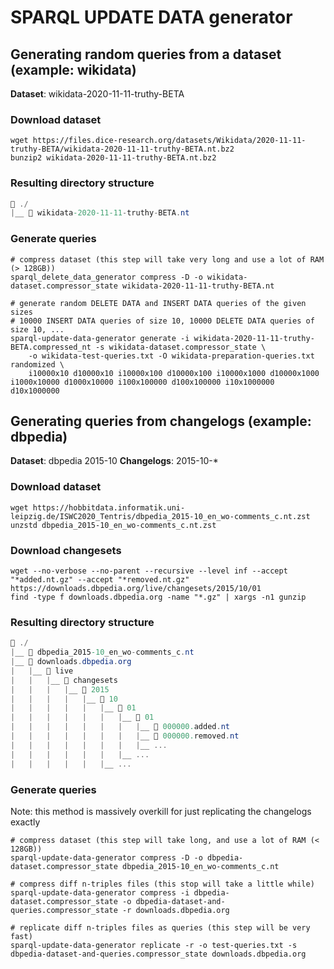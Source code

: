 # SPARQL UPDATE DATA generator

## Generating random queries from a dataset (example: wikidata)
**Dataset**: wikidata-2020-11-11-truthy-BETA

### Download dataset
```shell
wget https://files.dice-research.org/datasets/Wikidata/2020-11-11-truthy-BETA/wikidata-2020-11-11-truthy-BETA.nt.bz2
bunzip2 wikidata-2020-11-11-truthy-BETA.nt.bz2
```

### Resulting directory structure
```cs
📁 ./
|__ 📃 wikidata-2020-11-11-truthy-BETA.nt
```

### Generate queries
```shell
# compress dataset (this step will take very long and use a lot of RAM (> 128GB))
sparql_delete_data_generator compress -D -o wikidata-dataset.compressor_state wikidata-2020-11-11-truthy-BETA.nt

# generate random DELETE DATA and INSERT DATA queries of the given sizes
# 10000 INSERT DATA queries of size 10, 10000 DELETE DATA queries of size 10, ...
sparql-update-data-generator generate -i wikidata-2020-11-11-truthy-BETA.compressed_nt -s wikidata-dataset.compressor_state \
    -o wikidata-test-queries.txt -O wikidata-preparation-queries.txt randomized \
    i10000x10 d10000x10 i10000x100 d10000x100 i10000x1000 d10000x1000 i1000x10000 d1000x10000 i100x100000 d100x100000 i10x1000000 d10x1000000
```


## Generating queries from changelogs (example: dbpedia)

**Dataset**: dbpedia 2015-10
**Changelogs**: 2015-10-*

### Download dataset
```shell
wget https://hobbitdata.informatik.uni-leipzig.de/ISWC2020_Tentris/dbpedia_2015-10_en_wo-comments_c.nt.zst
unzstd dbpedia_2015-10_en_wo-comments_c.nt.zst
```

### Download changesets
```shell
wget --no-verbose --no-parent --recursive --level inf --accept "*added.nt.gz" --accept "*removed.nt.gz" https://downloads.dbpedia.org/live/changesets/2015/10/01
find -type f downloads.dbpedia.org -name "*.gz" | xargs -n1 gunzip
```

### Resulting directory structure
```cs
📁 ./
|__ 📃 dbpedia_2015-10_en_wo-comments_c.nt
|__ 📁 downloads.dbpedia.org
|   |__ 📁 live
|   |   |__ 📁 changesets
|   |   |   |__ 📁 2015
|   |   |   |   |__ 📁 10
|   |   |   |   |   |__ 📁 01
|   |   |   |   |   |   |__ 📁 01
|   |   |   |   |   |   |   |__ 📃 000000.added.nt
|   |   |   |   |   |   |   |__ 📃 000000.removed.nt
|   |   |   |   |   |   |   |__ ...
|   |   |   |   |   |   |__ ...
|   |   |   |   |   |__ ...
```

### Generate queries
Note: this method is massively overkill for just replicating the changelogs exactly
```shell
# compress dataset (this step will take long, and use a lot of RAM (< 128GB))
sparql-update-data-generator compress -D -o dbpedia-dataset.compressor_state dbpedia_2015-10_en_wo-comments_c.nt

# compress diff n-triples files (this stop will take a little while)
sparql-update-data-generator compress -i dbpedia-dataset.compressor_state -o dbpedia-dataset-and-queries.compressor_state -r downloads.dbpedia.org

# replicate diff n-triples files as queries (this step will be very fast)
sparql-update-data-generator replicate -r -o test-queries.txt -s dbpedia-dataset-and-queries.compressor_state downloads.dbpedia.org
```
